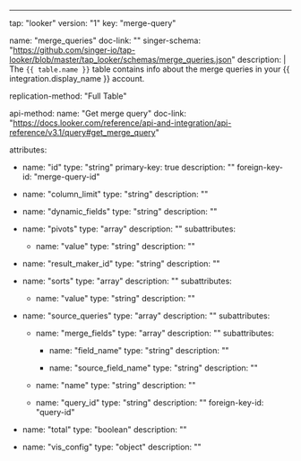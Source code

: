 ---
tap: "looker"
version: "1"
key: "merge-query"

name: "merge_queries"
doc-link: ""
singer-schema: "https://github.com/singer-io/tap-looker/blob/master/tap_looker/schemas/merge_queries.json"
description: |
  The `{{ table.name }}` table contains info about the merge queries in your {{ integration.display_name }} account.

replication-method: "Full Table"

api-method:
  name: "Get merge query"
  doc-link: "https://docs.looker.com/reference/api-and-integration/api-reference/v3.1/query#get_merge_query"

attributes:
  - name: "id"
    type: "string"
    primary-key: true
    description: ""
    foreign-key-id: "merge-query-id"

  - name: "column_limit"
    type: "string"
    description: ""

  - name: "dynamic_fields"
    type: "string"
    description: ""

  - name: "pivots"
    type: "array"
    description: ""
    subattributes:
      - name: "value"
        type: "string"
        description: ""

  - name: "result_maker_id"
    type: "string"
    description: ""

  - name: "sorts"
    type: "array"
    description: ""
    subattributes:
      - name: "value"
        type: "string"
        description: ""

  - name: "source_queries"
    type: "array"
    description: ""
    subattributes:
      - name: "merge_fields"
        type: "array"
        description: ""
        subattributes:
          - name: "field_name"
            type: "string"
            description: ""

          - name: "source_field_name"
            type: "string"
            description: ""

      - name: "name"
        type: "string"
        description: ""

      - name: "query_id"
        type: "string"
        description: ""
        foreign-key-id: "query-id"

  - name: "total"
    type: "boolean"
    description: ""

  - name: "vis_config"
    type: "object"
    description: ""